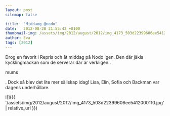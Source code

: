 ```yaml
---
layout: post
sitemap: false

title:  "Middaog @nodo"
date:   2012-08-28 21:55:42 +0100
thumbnail-img: /assets/img/2012/august/2012/img_4173_503d22399606ee5412000110.jpg
author: Eva
tags: [2012]
---
```


Drog en favorit i Repris och åt middag på Nodo igen. Den där jäkla kycklingmackan som de serverar där är verkligen.. 

mums

. Dock så blev det lite mer sällskap idag! Lisa, Elin, Sofia och Backman var dagens underhållare.

![]({{ '/assets/img/2012/august/2012/img_4173_503d22399606ee5412000110.jpg'  | relative_url }})

